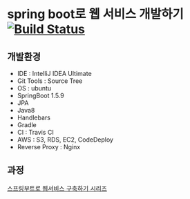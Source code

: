 # spring boot로 웹 서비스 개발하기 [![Build Status](https://travis-ci.org/gwonsungjun/spring-webservice.svg?branch=master)](https://travis-ci.org/gwonsungjun/spring-webservice)

## 개발환경
- IDE : IntelliJ IDEA Ultimate
- Git Tools : Source Tree
- OS : ubuntu
- SpringBoot 1.5.9
- JPA
- Java8
- Handlebars
- Gradle
- CI : Travis CI
- AWS : S3, RDS, EC2, CodeDeploy
- Reverse Proxy : Nginx

## 과정
[스프링부트로 웹서비스 구축하기 시리즈](https://github.com/jojoldu/springboot-webservice)
